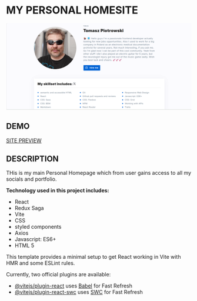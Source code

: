 # MY PERSONAL HOMESITE

![PAGE SCREENSHOT](/src/assets/images/homepage.png "cv homesite")

## DEMO

[SITE PREVIEW](https://tomekpiotrowski-homepage.netlify.app/)

## DESCRIPTION

THis is my main Personal Homepage which from user gains access to all my socials and portfolio.

**Technology used in this project includes:**

- React
- Redux Saga
- Vite
- CSS
- styled components
- Axios
- Javascript: ES6+
- HTML 5

This template provides a minimal setup to get React working in Vite with HMR and some ESLint rules.

Currently, two official plugins are available:

- [@vitejs/plugin-react](https://github.com/vitejs/vite-plugin-react/blob/main/packages/plugin-react/README.md)
  uses [Babel](https://babeljs.io/) for Fast Refresh
- [@vitejs/plugin-react-swc](https://github.com/vitejs/vite-plugin-react-swc) uses [SWC](https://swc.rs/) for Fast
  Refresh
